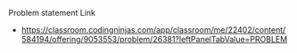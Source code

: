 Problem statement Link
 - https://classroom.codingninjas.com/app/classroom/me/22402/content/584194/offering/9053553/problem/26381?leftPanelTabValue=PROBLEM